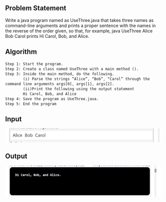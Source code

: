 ## Problem Statement

Write a java program named as UseThree.java that takes three names as command-line arguments and prints a proper sentence with the names in the reverse of the order given, so that, for example, java UseThree Alice Bob Carol prints Hi Carol, Bob, and Alice.

## Algorithm

    Step 1:	Start the program.
	Step 2: Create a class named UseThree with a main method ().
	Step 3: Inside the main method, do the following.
			(i) Parse the strings “Alice”, “Bob”, “Carol” through the command line arguments args[0], args[1], args[2].
			(ii)Print the following using the output statement
			Hi Carol, Bob, and Alice
	Step 4: Save the program as UseThree.java.
	Step 5: End the program


## Input

![Alt text](image-3.png)

## Output

![Alt text](image-2.png)

 

